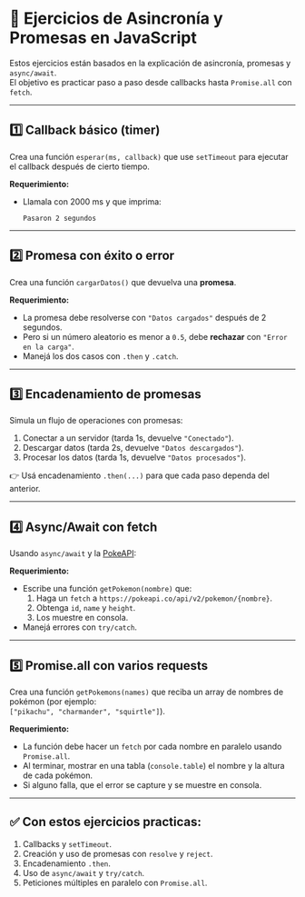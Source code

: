 # 📝 Ejercicios de Asincronía y Promesas en JavaScript

Estos ejercicios están basados en la explicación de asincronía, promesas y `async/await`.  
El objetivo es practicar paso a paso desde callbacks hasta `Promise.all` con `fetch`.

---

## 1️⃣ Callback básico (timer)
Crea una función `esperar(ms, callback)` que use `setTimeout` para ejecutar el callback después de cierto tiempo.  

**Requerimiento:**  
- Llamala con 2000 ms y que imprima:  
  ```
  Pasaron 2 segundos
  ```

---

## 2️⃣ Promesa con éxito o error
Crea una función `cargarDatos()` que devuelva una **promesa**.  

**Requerimiento:**  
- La promesa debe resolverse con `"Datos cargados"` después de 2 segundos.  
- Pero si un número aleatorio es menor a `0.5`, debe **rechazar** con `"Error en la carga"`.  
- Manejá los dos casos con `.then` y `.catch`.

---

## 3️⃣ Encadenamiento de promesas
Simula un flujo de operaciones con promesas:  

1. Conectar a un servidor (tarda 1s, devuelve `"Conectado"`).  
2. Descargar datos (tarda 2s, devuelve `"Datos descargados"`).  
3. Procesar los datos (tarda 1s, devuelve `"Datos procesados"`).  

👉 Usá encadenamiento `.then(...)` para que cada paso dependa del anterior.

---

## 4️⃣ Async/Await con fetch
Usando `async/await` y la [PokeAPI](https://pokeapi.co/):  

**Requerimiento:**  
- Escribe una función `getPokemon(nombre)` que:  
  1. Haga un `fetch` a `https://pokeapi.co/api/v2/pokemon/{nombre}`.  
  2. Obtenga `id`, `name` y `height`.  
  3. Los muestre en consola.  
- Manejá errores con `try/catch`.

---

## 5️⃣ Promise.all con varios requests
Crea una función `getPokemons(names)` que reciba un array de nombres de pokémon (por ejemplo:  
`["pikachu", "charmander", "squirtle"]`).  

**Requerimiento:**  
- La función debe hacer un `fetch` por cada nombre en paralelo usando `Promise.all`.  
- Al terminar, mostrar en una tabla (`console.table`) el nombre y la altura de cada pokémon.  
- Si alguno falla, que el error se capture y se muestre en consola.

---

## ✅ Con estos ejercicios practicas:
1. Callbacks y `setTimeout`.  
2. Creación y uso de promesas con `resolve` y `reject`.  
3. Encadenamiento `.then`.  
4. Uso de `async/await` y `try/catch`.  
5. Peticiones múltiples en paralelo con `Promise.all`.
